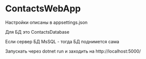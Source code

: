 # ContactsWebApp
Настройки описаны в appsettings.json

Для БД это ContactsDatabase

Если сервер БД MsSQL - тогда БД поднимется сама

Запускать через dotnet run и заходить на http://localhost:5000/
